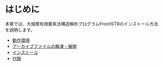# はじめに

本章では、大規模有限要素法構造解析プログラムFrontISTRのインストール方法を説明します。

- [動作環境](./install_01)
- [アーカイブファイルの解凍・展開](./install_02)
- [インストール](./install_03)
- [付録](./install_04)
